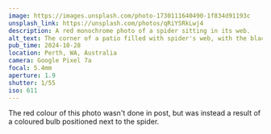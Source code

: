 ```yaml
---
image: https://images.unsplash.com/photo-1730111640490-1f834d91193c
unsplash_link: https://unsplash.com/photos/qRiYSRkLwj4
description: A red monochrome photo of a spider sitting in its web.
alt_text: The corner of a patio filled with spider's web, with the black sillohete of a spider sitting in the centre. The entire photo is monochrome red.
pub_time: 2024-10-28
location: Perth, WA, Australia
camera: Google Pixel 7a
focal: 5.4mm
aperture: 1.9
shutter: 1/55
iso: 611
---
```


The red colour of this photo wasn't done in post, but was instead a result of a coloured bulb positioned next to the spider.
